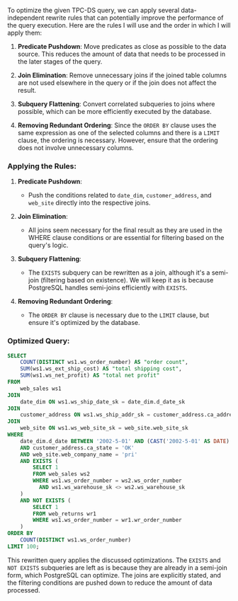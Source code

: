 To optimize the given TPC-DS query, we can apply several data-independent rewrite rules that can potentially improve the performance of the query execution. Here are the rules I will use and the order in which I will apply them:

1. **Predicate Pushdown**: Move predicates as close as possible to the data source. This reduces the amount of data that needs to be processed in the later stages of the query.

2. **Join Elimination**: Remove unnecessary joins if the joined table columns are not used elsewhere in the query or if the join does not affect the result.

3. **Subquery Flattening**: Convert correlated subqueries to joins where possible, which can be more efficiently executed by the database.

4. **Removing Redundant Ordering**: Since the `ORDER BY` clause uses the same expression as one of the selected columns and there is a `LIMIT` clause, the ordering is necessary. However, ensure that the ordering does not involve unnecessary columns.

### Applying the Rules:

1. **Predicate Pushdown**:
   - Push the conditions related to `date_dim`, `customer_address`, and `web_site` directly into the respective joins.

2. **Join Elimination**:
   - All joins seem necessary for the final result as they are used in the WHERE clause conditions or are essential for filtering based on the query's logic.

3. **Subquery Flattening**:
   - The `EXISTS` subquery can be rewritten as a join, although it's a semi-join (filtering based on existence). We will keep it as is because PostgreSQL handles semi-joins efficiently with `EXISTS`.

4. **Removing Redundant Ordering**:
   - The `ORDER BY` clause is necessary due to the `LIMIT` clause, but ensure it's optimized by the database.

### Optimized Query:
```sql
SELECT
    COUNT(DISTINCT ws1.ws_order_number) AS "order count",
    SUM(ws1.ws_ext_ship_cost) AS "total shipping cost",
    SUM(ws1.ws_net_profit) AS "total net profit"
FROM
    web_sales ws1
JOIN
    date_dim ON ws1.ws_ship_date_sk = date_dim.d_date_sk
JOIN
    customer_address ON ws1.ws_ship_addr_sk = customer_address.ca_address_sk
JOIN
    web_site ON ws1.ws_web_site_sk = web_site.web_site_sk
WHERE
    date_dim.d_date BETWEEN '2002-5-01' AND (CAST('2002-5-01' AS DATE) + INTERVAL '60 days')
    AND customer_address.ca_state = 'OK'
    AND web_site.web_company_name = 'pri'
    AND EXISTS (
        SELECT 1
        FROM web_sales ws2
        WHERE ws1.ws_order_number = ws2.ws_order_number
          AND ws1.ws_warehouse_sk <> ws2.ws_warehouse_sk
    )
    AND NOT EXISTS (
        SELECT 1
        FROM web_returns wr1
        WHERE ws1.ws_order_number = wr1.wr_order_number
    )
ORDER BY
    COUNT(DISTINCT ws1.ws_order_number)
LIMIT 100;
```

This rewritten query applies the discussed optimizations. The `EXISTS` and `NOT EXISTS` subqueries are left as is because they are already in a semi-join form, which PostgreSQL can optimize. The joins are explicitly stated, and the filtering conditions are pushed down to reduce the amount of data processed.